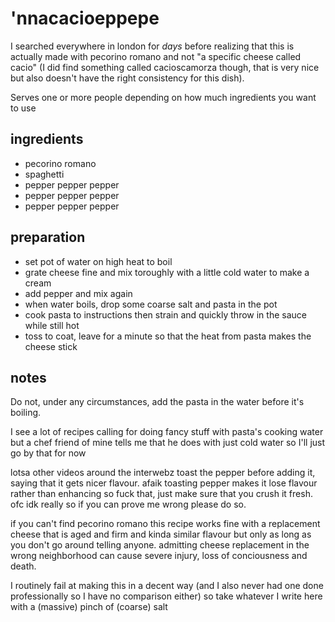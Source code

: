 # 'nnacacioeppepe

I searched everywhere in london for *days* before realizing that this is actually made with pecorino romano and not "a specific cheese called cacio" (I did find something called cacioscamorza though, that is very nice but also doesn't have the right consistency for this dish).

Serves one or more people depending on how much ingredients you want to use

## ingredients

- pecorino romano
- spaghetti
- pepper pepper pepper
- pepper pepper pepper
- pepper pepper pepper

## preparation

- set pot of water on high heat to boil
- grate cheese fine and mix toroughly with a little cold water to make a cream
- add pepper and mix again
- when water boils, drop some coarse salt and pasta in the pot
- cook pasta to instructions then strain and quickly throw in the sauce while still hot
- toss to coat, leave for a minute so that the heat from pasta makes the cheese stick

## notes

Do not, under any circumstances, add the pasta in the water before it's boiling.

I see a lot of recipes calling for doing fancy stuff with pasta's cooking water but a chef friend of mine tells me that he does with just cold water so I'll just go by that for now

lotsa other videos around the interwebz toast the pepper before adding it, saying that it gets nicer flavour. afaik toasting pepper makes it lose flavour rather than enhancing so fuck that, just make sure that you crush it fresh. ofc idk really so if you can prove me wrong please do so.

if you can't find pecorino romano this recipe works fine with a replacement cheese that is aged and firm and kinda similar flavour but only as long as you don't go around telling anyone. admitting cheese replacement in the wrong neighborhood can cause severe injury, loss of conciousness and death.

I routinely fail at making this in a decent way (and I also never had one done professionally so I have no comparison either) so take whatever I write here with a (massive) pinch of (coarse) salt